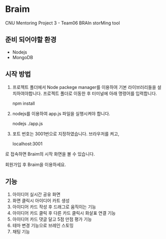 # Braim
CNU Mentoring Project 3 - Team06
BRAIn storMing tool


## 준비 되어야할 환경
+ Nodejs
+ MongoDB

## 시작 방법
1. 프로젝트 폴더에서 Node packege manager를 이용하여 기본 라이브러리들을 설치하여야합니다.
프로젝트 폴더로 이동한 후 터미널에 아래 명령어를 입력합니다.

    npm install

2. nodejs를 이용하여 app.js 파일을 실행시켜야 합니다.

    nodejs ./app.js


3. 포트 번호는 3001번으로 지정하였습니다.
브라우저를 켜고,

    localhost:3001

로 접속하면 Braim의 시작 화면을 볼 수 있습니다.

회원가입 후 Braim을 이용하세요.

## 기능
1. 아이디어 실시간 공유 화면
2. 화면 클릭시 아이디어 카트 생성
3. 아이디어 카드 작성 후 드래그로 움직이는 기능
4. 아이디어 카드 클릭 후 다른 카드 클릭시 화살표 연결 기능
5. 아이디어 카드 댓글 달고 5점 만점 평가 기능
6. 테마 변경 기능으로 브레인 스토밍 
7. 채팅 기능

